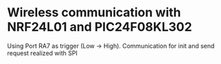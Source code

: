 # Wireless communication with NRF24L01 and PIC24F08KL302

Using Port RA7 as trigger (Low -> High).
Communication for init and send request realized with SPI
